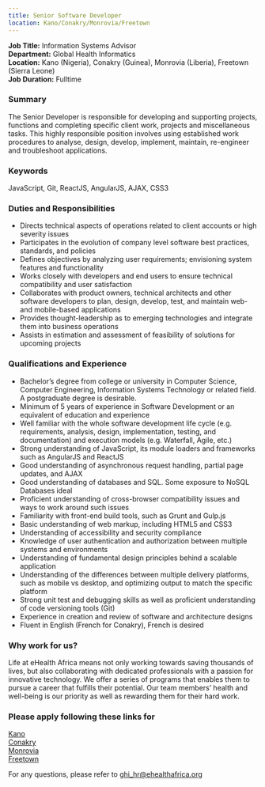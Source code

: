 ```yaml
---
title: Senior Software Developer
location: Kano/Conakry/Monrovia/Freetown
---
```

**Job Title:** Information Systems Advisor  
**Department:** Global Health Informatics  
**Location:** Kano (Nigeria), Conakry (Guinea), Monrovia (Liberia), Freetown (Sierra Leone)  
**Job Duration:** Fulltime

### Summary
The Senior Developer is responsible for developing and supporting projects, functions and completing specific client work, projects and miscellaneous tasks. This highly responsible position involves using established work procedures to analyse, design, develop, implement, maintain, re-engineer and troubleshoot applications.

### Keywords
JavaScript, Git, ReactJS, AngularJS, AJAX, CSS3

### Duties and Responsibilities

* Directs technical aspects of operations related to client accounts or high severity issues 
* Participates in the evolution of company level software best practices, standards, and policies 
* Defines objectives by analyzing user requirements; envisioning system features and functionality 
* Works closely with developers and end users to ensure technical compatibility and user satisfaction
* Collaborates with product owners, technical architects and other software developers to plan, design, develop, test, and maintain web- and mobile-based applications 
* Provides thought-leadership as to emerging technologies and integrate them into business operations
* Assists in estimation and assessment of feasibility of solutions for upcoming projects

### Qualifications and Experience

* Bachelor’s degree from college or university in Computer Science, Computer Engineering, Information Systems Technology or related field. A postgraduate degree is desirable.
* Minimum of 5 years of experience in Software Development or an equivalent of education and experience
* Well familiar with the whole software development life cycle (e.g. requirements, analysis, design, implementation, testing, and documentation) and execution models (e.g. Waterfall, Agile, etc.)
* Strong understanding of JavaScript, its module loaders and frameworks such as AngularJS and ReactJS
* Good understanding of asynchronous request handling, partial page updates, and AJAX
* Good understanding of databases and SQL. Some exposure to NoSQL Databases ideal
* Proficient understanding of cross-browser compatibility issues and ways to work around such issues
* Familiarity with front-end build tools, such as Grunt and Gulp.js
* Basic understanding of web markup, including HTML5 and CSS3
* Understanding of accessibility and security compliance 
* Knowledge of user authentication and authorization between multiple systems and environments
* Understanding of fundamental design principles behind a scalable application
* Understanding of the differences between multiple delivery platforms, such as mobile vs desktop, and optimizing output to match the specific platform
* Strong unit test and debugging skills as well as proficient understanding of code versioning tools (Git)
* Experience in creation and review of software and architecture designs
* Fluent in English (French for Conakry), French is desired

### Why work for us?
Life at eHealth Africa means not only working towards saving thousands of lives, but also collaborating with dedicated professionals with a passion for innovative technology. We offer a series of programs that enables them to pursue a career that fulfills their potential. Our team members’ health and well-being is our priority as well as rewarding them for their hard work.

### Please apply following these links for
[Kano](http://ehealthafrica.applytojob.com/apply/EXHLPl/Senior-Software-Developer)  
[Conakry](http://ehealthafrica.applytojob.com/apply/HeIqww/Senior-Software-Developer)   
[Monrovia](http://ehealthafrica.applytojob.com/apply/BsVRld/Senior-Software-Developer)  
[Freetown](http://ehealthafrica.applytojob.com/apply/BsZDHm/Senior-Software-Developer)  

For any questions, please refer to [ghi_hr@ehealthafrica.org](mailto:ghi_hr@ehealthafrica.org)

